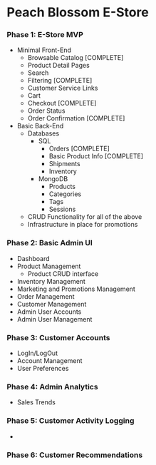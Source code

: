 # Peach Blossom E-Store

### Phase 1: E-Store MVP

-   Minimal Front-End
    -   Browsable Catalog [COMPLETE]
    -   Product Detail Pages
    -   Search
    -   Filtering [COMPLETE]
    -   Customer Service Links
    -   Cart
    -   Checkout [COMPLETE]
    -   Order Status
    -   Order Confirmation [COMPLETE]
-   Basic Back-End
    -   Databases
        -   SQL
            -   Orders [COMPLETE]
            -   Basic Product Info [COMPLETE]
            -   Shipments
            -   Inventory
        -   MongoDB
            -   Products
            -   Categories
            -   Tags
            -   Sessions
    -   CRUD Functionality for all of the above
    -   Infrastructure in place for promotions

### Phase 2: Basic Admin UI

-   Dashboard
-   Product Management
    -   Product CRUD interface
-   Inventory Management
-   Marketing and Promotions Management
-   Order Management
-   Customer Management
-   Admin User Accounts
-   Admin User Management

### Phase 3: Customer Accounts

-   LogIn/LogOut
-   Account Management
-   User Preferences

### Phase 4: Admin Analytics

-   Sales Trends

### Phase 5: Customer Activity Logging

-

### Phase 6: Customer Recommendations
